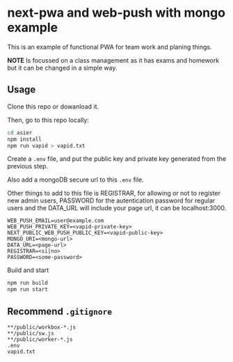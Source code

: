 # next-pwa and web-push with mongo example

This is an example of functional PWA for team work and planing things.

**NOTE**
Is focussed on a class management as it has exams and homework but it can be changed in a simple way.

## Usage

Clone this repo or dowanload it.

Then, go to this repo locally:

```bash
cd asier
npm install
npm run vapid > vapid.txt
```

Create a `.env` file, and put the public key and private key generated from the previous step.

Also add a mongoDB secure url to this `.env` file.

Other things to add to this file is REGISTRAR, for allowing or not to register new admin users, PASSWORD for the autentication password for regular users and the DATA_URL will include your page url, it can be localhost:3000.

```
WEB_PUSH_EMAIL=user@example.com
WEB_PUSH_PRIVATE_KEY=<vapid-private-key>
NEXT_PUBLIC_WEB_PUSH_PUBLIC_KEY=<vapid-public-key>
MONGO_URI=<mongo-url>
DATA_URL=<page-url>
REGISTRAR=<si|no>
PASSWORD=<some-password>
```

Build and start

```bash
npm run build
npm run start
```

## Recommend `.gitignore`

```
**/public/workbox-*.js
**/public/sw.js
**/public/worker-*.js
.env
vapid.txt
```
